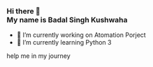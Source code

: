 
### Hi there 👋 <br> My name is Badal Singh Kushwaha



- 🔭 I’m currently working on Atomation Porject
- 🌱 I’m currently learning Python 3

help me in my journey
